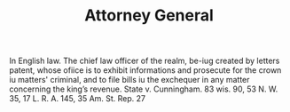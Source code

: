 ---
title: Attorney General
letter: A
permalink: "/definitions/attorney-general.html"
body: In English law. The chief law officer of the realm, be-iug created by letters
  patent, whose ofiice is to exhibit informations and prosecute for the crown iu matters'
  criminal, and to file bills iu the exchequer in any matter concerning the king’s
  revenue. State v. Cunningham. 83 wis. 90, 53 N. W. 35, 17 L. R. A. 145, 35 Am. St.
  Rep. 27
published_at: '2018-07-07'
layout: post
---